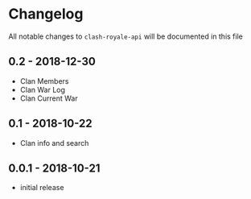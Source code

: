# Changelog

All notable changes to `clash-royale-api` will be documented in this file

## 0.2 - 2018-12-30

- Clan Members
- Clan War Log
- Clan Current War

## 0.1 - 2018-10-22

- Clan info and search

## 0.0.1 - 2018-10-21

- initial release

